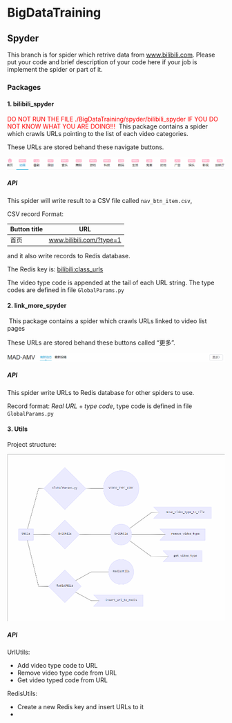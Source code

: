 # BigDataTraining

## Spyder

This branch is for spider which retrive data from www.bilibili.com. Please put your code and brief description of your code here if your job is implement the spider or part of it.

### Packages

#### 1. bilibili_spyder

<font color=#ff0000>DO NOT RUN THE FILE ./BigDataTraining/spyder/bilibili_spyder IF YOU DO NOT KNOW WHAT YOU ARE DOING!!!</font>
​	This package contains a spider which crawls URLs pointing to the list of each video categories.

These URLs are stored behand these navigate buttons.

![1561287463179](1561287463179.png)

##### API

This spider will write result to a CSV file called `nav_btn_item.csv`, 

CSV record Format:

| Button title | URL                      |
| ------------ | ------------------------ |
| 首页         | www.bilibili.com/?type=1 |

and it also write records to Redis database.

The Redis key is: <u>bilibili:class_urls</u>

The video type code is appended at the tail of each URL string. The type codes are defined in file 	`GlobalParams.py`

#### 2. link_more_spyder

​	This package contains a spider which crawls URLs linked to video list pages

These URLs are stored behand these buttons called “更多”.

![1561429028834](1561429028834.png)

##### API

This spider write URLs to Redis database for other spiders to use.

Record format: $Real\ URL + type\ code$, type code is defined in file `GlobalParams.py`


#### 3. Utils

Project structure:

![1561430115166](1561430115166.png)



##### API

UrlUtils: 

- Add video type code to URL
- Remove video type code from URL
- Get video typed code from URL

RedisUtils:

- Create a new Redis key and insert URLs to it
- 
